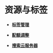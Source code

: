 # 资源与标签<a name="ecs_03_0900"></a>

-   **[标签管理](标签管理.md)**  

-   **[配额调整](配额调整.md)**  

-   **[搜索云服务器](搜索云服务器.md)**  


